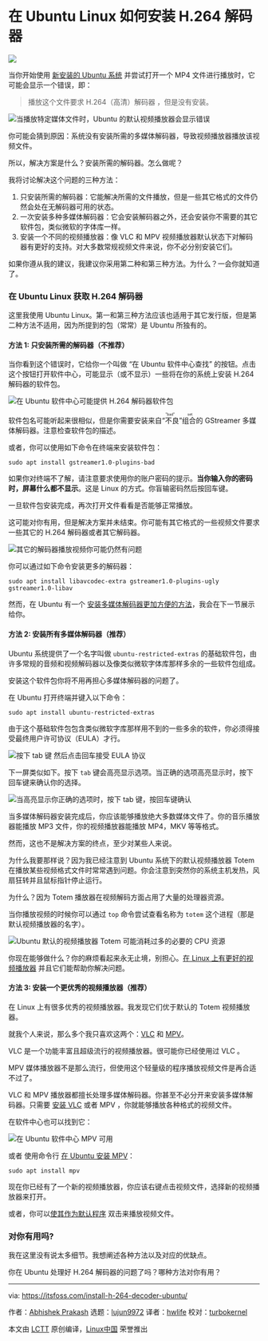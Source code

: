 [#]: subject: "How to Install h.264 decoder on Ubuntu Linux"
[#]: via: "https://itsfoss.com/install-h-264-decoder-ubuntu/"
[#]: author: "Abhishek Prakash https://itsfoss.com/author/abhishek/"
[#]: collector: "lujun9972"
[#]: translator: "hwlife"
[#]: reviewer: "turbokernel"
[#]: publisher: "wxy"
[#]: url: "https://linux.cn/article-14583-1.html"

在 Ubuntu Linux 如何安装 H.264 解码器
======

![](https://img.linux.net.cn/data/attachment/album/202205/12/101451szky6vn0vn4ssv2s.jpg)

当你开始使用 [新安装的 Ubuntu 系统][1] 并尝试打开一个 MP4 文件进行播放时，它可能会显示一个错误，即：

> 播放这个文件要求 H.264（高清）解码器 ，但是没有安装。

![当播放特定媒体文件时，Ubuntu 的默认视频播放器会显示错误][2]

你可能会猜到原因：系统没有安装所需的多媒体解码器，导致视频播放器播放该视频文件。

所以，解决方案是什么？安装所需的解码器。怎么做呢？

我将讨论解决这个问题的三种方法：

  1. 只安装所需的解码器：它能解决所需的文件播放，但是一些其它格式的文件仍然会处在无解码器可用的状态。
  2. 一次安装多种多媒体解码器：它会安装解码器之外，还会安装你不需要的其它软件包，类似微软的字体库一样。
  3. 安装一个不同的视频播放器：像 VLC 和 MPV 视频播放器默认状态下对解码器有更好的支持。对大多数常规视频文件来说，你不必分别安装它们。

如果你遵从我的建议，我建议你采用第二种和第三种方法。为什么？一会你就知道了。

### 在 Ubuntu Linux 获取 H.264 解码器

这里我使用 Ubuntu Linux。第一和第三种方法应该也适用于其它发行版，但是第二种方法不适用，因为所提到的包（常常）是 Ubuntu 所独有的。

#### 方法 1: 只安装所需的解码器（不推荐）

当你看到这个错误时，它给你一个叫做 “在 Ubuntu 软件中心查找” 的按钮。点击这个按钮打开软件中心，可能显示（或不显示）一些将在你的系统上安装 H.264 解码器的软件包。

![在 Ubuntu 软件中心可能提供 H.264 解码器软件包][3]

软件包名可能听起来很相似，但是你需要安装来自<ruby>“不良”组合<rt>"bad" set</rt></ruby>的 GStreamer 多媒体解码器。注意检查软件包的描述。

或者，你可以使用如下命令在终端来安装软件包：

```
sudo apt install gstreamer1.0-plugins-bad
```

如果你对终端不了解，请注意要求使用你的账户密码的提示。**当你输入你的密码时，屏幕什么都不显示**。这是 Linux 的方式。你盲输密码然后按回车键。

一旦软件包安装完成，再次打开文件看看是否能够正常播放。

这可能对你有用，但是解决方案并未结束。你可能有其它格式的一些视频文件要求一些其它的 H.264 解码器或者其它解码器。

![其它的解码器播放视频你可能仍然有问题][4]

你可以通过如下命令安装更多的解码器：

```
sudo apt install libavcodec-extra gstreamer1.0-plugins-ugly gstreamer1.0-libav
```

然而，在 Ubuntu 有一个 [安装多媒体解码器更加方便的方法][5]，我会在下一节展示给你。

####  方法 2: 安装所有多媒体解码器（推荐） 

Ubuntu 系统提供了一个名字叫做 `ubuntu-restricted-extras` 的基础软件包，由许多常规的音频和视频解码器以及像类似微软字体库那样多余的一些软件包组成。

安装这个软件包你将不用再担心多媒体解码器的问题了。

在 Ubuntu 打开终端并键入以下命令：

```
sudo apt install ubuntu-restricted-extras
```

由于这个基础软件包包含类似微软字库那样用不到的一些多余的软件，你必须得接受最终用户许可协议（EULA）才行。

![按下 tab 键 然后点击回车接受 EULA 协议][6]

下一屏类似如下。按下 `tab` 键会高亮显示选项。当正确的选项高亮显示时，按下回车键来确认你的选择。

![当高亮显示你正确的选项时，按下 tab 键，按回车键确认][7]

当多媒体解码器安装完成后，你应该能够播放绝大多数媒体文件了。你的音乐播放器能播放 MP3 文件，你的视频播放器能播放 MP4，MKV 等等格式。

然而，这也不是解决方案的终点，至少对某些人来说。

为什么我要那样说？因为我已经注意到 Ubuntu 系统下的默认视频播放器 Totem 在播放某些视频格式文件时常常遇到问题。你会注意到突然你的系统主机发热，风扇狂转并且鼠标指针停止运行。

为什么？因为 Totem 播放器在视频解码方面占用了大量的处理器资源。

当你播放视频的时候你可以通过 `top` 命令尝试查看名称为 `totem` 这个进程（那是默认视频播放器的名字）。

![Ubuntu 默认的视频播放器 Totem 可能消耗过多的必要的 CPU 资源][8]

你现在能够做什么？你的麻烦看起来永无止境，别担心。[在 Linux 上有更好的视频播放器][9] 并且它们能帮助你解决问题。

#### 方法 3: 安装一个更优秀的视频播放器（推荐）

在 Linux 上有很多优秀的视频播放器。我发现它们优于默认的 Totem 视频播放器。

就我个人来说，那么多个我只喜欢这两个：[VLC][10] 和 [MPV][11]。

VLC 是一个功能丰富且超级流行的视频播放器。很可能你已经使用过 VLC 。

MPV 媒体播放器不是那么流行，但使用这个轻量级的程序播放视频文件是再合适不过了。

VLC 和 MPV 播放器都擅长处理多媒体解码器。你甚至不必分开来安装多媒体解码器。只需要 [安装 VLC][12] 或者 MPV ，你就能够播放各种格式的视频文件。

在软件中心也可以找到它：

![在 Ubuntu 软件中心 MPV 可用][13]

或者 使用命令行 [在 Ubuntu 安装 MPV][14]：

```
sudo apt install mpv
```

现在你已经有了一个新的视频播放器，你应该右键点击视频文件，选择新的视频播放器来打开。

或者，你可以[使其作为默认程序][15] 双击来播放视频文件。

### 对你有用吗?

我在这里没有说太多细节。我想阐述各种方法以及对应的优缺点。

你在 Ubuntu 处理好 H.264 解码器的问题了吗？哪种方法对你有用？

--------------------------------------------------------------------------------

via: https://itsfoss.com/install-h-264-decoder-ubuntu/

作者：[Abhishek Prakash][a]
选题：[lujun9972][b]
译者：[hwlife](https://github.com/hwlife)
校对：[turbokernel](https://github.com/turbokernel)

本文由 [LCTT](https://github.com/LCTT/TranslateProject) 原创编译，[Linux中国](https://linux.cn/) 荣誉推出

[a]: https://itsfoss.com/author/abhishek/
[b]: https://github.com/lujun9972
[1]: https://itsfoss.com/install-ubuntu/
[2]: https://itsfoss.com/wp-content/uploads/2022/04/h264-decoder-error-ubuntu-800x241.png
[3]: https://itsfoss.com/wp-content/uploads/2022/04/h264-decoder-ubuntu-software-center-800x532.png
[4]: https://itsfoss.com/wp-content/uploads/2022/04/ac3-decoder-missing-ubuntu-800x251.png
[5]: https://itsfoss.com/install-media-codecs-ubuntu/
[6]: https://itsfoss.com/wp-content/uploads/2020/02/installing_ubuntu_restricted_extras.jpg
[7]: https://itsfoss.com/wp-content/uploads/2020/02/installing_ubuntu_restricted_extras_1.jpg
[8]: https://itsfoss.com/wp-content/uploads/2022/04/totem-consuming-more-cpu-ubuntu-800x454.webp
[9]: https://itsfoss.com/video-players-linux/
[10]: https://www.videolan.org/vlc/
[11]: https://mpv.io/
[12]: https://itsfoss.com/install-latest-vlc/
[13]: https://itsfoss.com/wp-content/uploads/2022/04/mpv-player-ubuntu-software-center-800x346.png
[14]: https://itsfoss.com/mpv-video-player/
[15]: https://itsfoss.com/change-default-applications-ubuntu/
